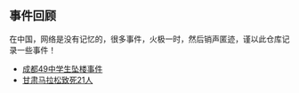 ## 事件回顾

在中国，网络是没有记忆的，很多事件，火极一时，然后销声匿迹，谨以此仓库记录一些事件！

- [成都49中学生坠楼事件](https://baijiahao.baidu.com/s?id=1699352998439484224&wfr=spider&for=pc)
- [甘肃马拉松致死21人](https://www.sohu.com/subject/322927?_trans_=000014_bdss_dkmlssg)
